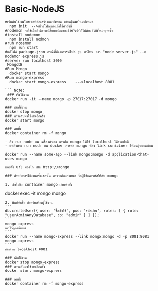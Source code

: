 # Basic-NodeJS
```Basic NodeJs
#เริ่มต้นใช้งานโปรเจคที่ต้องสร้างเองทั้งหมด เขียนขึ้นมาใหม่ทั้งหมด
  npm init  -->สร้างโฟลเดอแล้วใช้คำสั่งนี้
#nodemon จะใช้เมื่อถ้ามีการเปลี่ยนแปลงของserverก็ไม่ต้องrunใหม่ทุกครั้ง
#install nodemon
  npm install nodmon
#run nodemon
  npm run start
#แก้ไฟล์ package.json กรณีที่ต้องการรันไฟล์ js ตัวไหน จาก "node server.js" --> nodemon express.js
#server run localhost 3000
 MongoDB
#Run Mongo
  docker start mongo
#Run mongo-express
  docker start mongo-express    --->localhost 8081
  
``` Note:
 ### เริ่มใช้งาน
docker run -it --name mongo -p 27017:27017 -d mongo

### เลิกใช้งาน
docker stop mongo
### การกลับมาใช้งานอีกครั้ง
docker start mongo

### ลบทิ้ง
docker container rm -f mongo

- ถ้า run node บน เครื่องตัวเอง การต่อ mongo ให้ใช้ localhost ได้ตามปกติ
- แต่ถ้าหาก run node บน docker การต่อ mongo ต้อง link container ให้มันรุ้จักกันก่อน

docker run --name some-app --link mongo:mongo -d application-that-uses-mongo

และตั้ง url มองโก เป็น http://mongo

### สำหรับการใช้งานครั้งแรกนั้น อาจจะต้องกำหนด ชื่อผู้ใช้และรหัสให้กับ mongo

1. เข้าไปยัง container mongo ผ่านคำสั่ง
```
docker exec -it mongo mongo
````
2. พิมพ์คำสั่ง สำหรับสร้างผู้ใช้งาน
```
db.createUser({ user: 'ชื่อเข้าใช้', pwd: 'รหัสผ่าน', roles: [ { role: "userAdminAnyDatabase", db: "admin" } ] });
```
mongo express 
เอาไว้ดูดาต้าเบส
```
docker run --name mongo-express --link mongo:mongo -d -p 8081:8081 mongo-express
```
เข้าผ่าน localhost 8081

### เลิกใช้งาน
docker stop mongo-express
### การกลับมาใช้งานอีกครั้ง
docker start mongo-express

### ลบทิ้ง
docker container rm -f mongo-express
 
